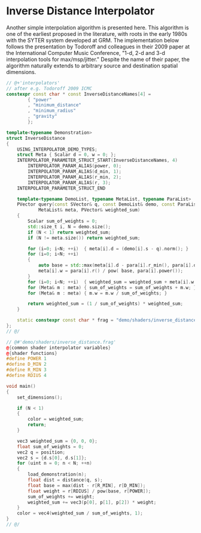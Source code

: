 # Inverse Distance Interpolator

Another simple interpolation algorithm is presented here. This algorithm is one
of the earliest proposed in the literature, with roots in the early 1980s with
the SYTER system developed at GRM. The implementation below follows the presentation
by Todoroff and colleagues in their 2009 paper at the International Computer
Music Conference, "1-d, 2-d and 3-d interpolation tools for max/msp/jitter."
Despite the name of their paper, the algorithm naturally extends to arbitrary
source and destination spatial dimensions.

```cpp
// @+'interpolators'
// after e.g. Todoroff 2009 ICMC
constexpr const char * const InverseDistanceNames[4] =
        { "power"
        , "minimum_distance"
        , "minimum_radius"
        , "gravity"
        };

template<typename Demonstration>
struct InverseDistance
{
    USING_INTERPOLATOR_DEMO_TYPES;
    struct Meta { Scalar d = 0, w = 0; };
    INTERPOLATOR_PARAMETER_STRUCT_START(InverseDistanceNames, 4)
        INTERPOLATOR_PARAM_ALIAS(power, 0);
        INTERPOLATOR_PARAM_ALIAS(d_min, 1);
        INTERPOLATOR_PARAM_ALIAS(r_min, 2);
        INTERPOLATOR_PARAM_ALIAS(r, 3);
    INTERPOLATOR_PARAMETER_STRUCT_END

    template<typename DemoList, typename MetaList, typename ParaList>
    PVector query(const SVector& q, const DemoList& demo, const ParaList& para,
            MetaList& meta, PVector& weighted_sum)
    {
        Scalar sum_of_weights = 0;
        std::size_t i, N = demo.size();
        if (N < 1) return weighted_sum;
        if (N != meta.size()) return weighted_sum;

        for (i=0; i<N; ++i)  { meta[i].d = (demo[i].s - q).norm(); }
        for (i=0; i<N; ++i)  
        { 
            auto base = std::max(meta[i].d - para[i].r_min(), para[i].d_min());
            meta[i].w = para[i].r() / pow( base, para[i].power());
        }
        for (i=0; i<N; ++i)  { weighted_sum = weighted_sum + meta[i].w * demo[i].p; }
        for (Meta& m : meta) { sum_of_weights = sum_of_weights + m.w; }
        for (Meta& m : meta) { m.w = m.w / sum_of_weights; }

        return weighted_sum = (1 / sum_of_weights) * weighted_sum;
    }

    static constexpr const char * frag = "demo/shaders/inverse_distance.frag";
};
// @/

// @#'demo/shaders/inverse_distance.frag'
@{common shader interpolator variables}
@{shader functions}
#define POWER 1
#define D_MIN 2
#define R_MIN 3
#define RDIUS 4

void main()
{
    set_dimensions();

    if (N < 1)
    {
        color = weighted_sum;
        return;
    }

    vec3 weighted_sum = {0, 0, 0};
    float sum_of_weights = 0;
    vec2 q = position;
    vec2 s = {d.s[0], d.s[1]};
    for (uint n = 0; n < N; ++n)
    {
        load_demonstration(n);
        float dist = distance(q, s);
        float base = max(dist - r[R_MIN], r[D_MIN]);
        float weight = r[RDIUS] / pow(base, r[POWER]);
        sum_of_weights += weight;
        weighted_sum += vec3(p[0], p[1], p[2]) * weight;
    }
    color = vec4(weighted_sum / sum_of_weights, 1);
}
// @/
```
